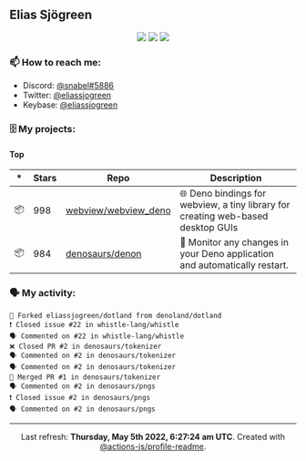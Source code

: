 ## Elias Sjögreen

<p align="center">
  <img src="https://img.shields.io/badge/🎂-dec. 2003-success" />
  <img src="https://img.shields.io/badge/🌎-Stockholm-informational" />
  <img src="https://img.shields.io/badge/👦-He/Him-informational" />
</p>

### 📫 How to reach me:

- Discord: [@snabel#5886](https://discord.com/users/267978757799673866)
- Twitter: [@eliassjogreen](https://twitter.com/eliassjogreen)
- Keybase: [@eliassjogreen](https://keybase.io/eliassjogreen)

### 🗄 My projects:

#### Top
|*|Stars|Repo|Description|
|---|---|---|---|
| 📦 | 998 | [webview/webview_deno](https://github.com/webview/webview_deno) | 🌐 Deno bindings for webview, a tiny library for creating web-based desktop GUIs |
| 📦 | 984 | [denosaurs/denon](https://github.com/denosaurs/denon) | 👀 Monitor any changes in your Deno application and automatically restart. |

### 🗣 My activity:

```
🍴 Forked eliassjogreen/dotland from denoland/dotland
❗️ Closed issue #22 in whistle-lang/whistle
🗣 Commented on #22 in whistle-lang/whistle
❌ Closed PR #2 in denosaurs/tokenizer
🗣 Commented on #2 in denosaurs/tokenizer
🗣 Commented on #2 in denosaurs/tokenizer
🎉 Merged PR #1 in denosaurs/tokenizer
🗣 Commented on #2 in denosaurs/pngs
❗️ Closed issue #2 in denosaurs/pngs
🗣 Commented on #2 in denosaurs/pngs
```

------------
<p align="center">Last refresh: <b>Thursday, May 5th 2022, 6:27:24 am UTC</b>. Created with <a href=https://github.com/marketplace/actions/profile-readme>@actions-js/profile-readme</a>.</p>
